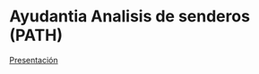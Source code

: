 # Ayudantia Analisis de senderos (PATH)

[Presentación](https://franciscomeneses.github.io/ayudantia_path_udp/Presentacion_diplomado.html)

